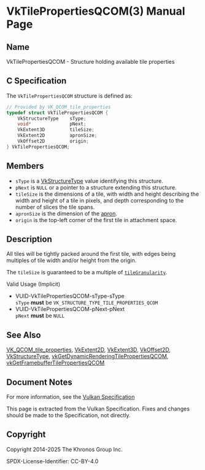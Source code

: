# VkTilePropertiesQCOM(3) Manual Page

## Name

VkTilePropertiesQCOM - Structure holding available tile properties



## [](#_c_specification)C Specification

The `VkTilePropertiesQCOM` structure is defined as:

```c++
// Provided by VK_QCOM_tile_properties
typedef struct VkTilePropertiesQCOM {
    VkStructureType    sType;
    void*              pNext;
    VkExtent3D         tileSize;
    VkExtent2D         apronSize;
    VkOffset2D         origin;
} VkTilePropertiesQCOM;
```

## [](#_members)Members

- `sType` is a [VkStructureType](https://registry.khronos.org/vulkan/specs/latest/man/html/VkStructureType.html) value identifying this structure.
- `pNext` is `NULL` or a pointer to a structure extending this structure.
- `tileSize` is the dimensions of a tile, with width and height describing the width and height of a tile in pixels, and depth corresponding to the number of slices the tile spans.
- `apronSize` is the dimension of the [apron](https://registry.khronos.org/vulkan/specs/latest/html/vkspec.html#renderpass-tile-shading-aprons).
- `origin` is the top-left corner of the first tile in attachment space.

## [](#_description)Description

All tiles will be tightly packed around the first tile, with edges being multiples of tile width and/or height from the origin.

The `tileSize` is guaranteed to be a multiple of [`tileGranularity`](https://registry.khronos.org/vulkan/specs/latest/html/vkspec.html#limits-tileGranularity).

Valid Usage (Implicit)

- [](#VUID-VkTilePropertiesQCOM-sType-sType)VUID-VkTilePropertiesQCOM-sType-sType  
  `sType` **must** be `VK_STRUCTURE_TYPE_TILE_PROPERTIES_QCOM`
- [](#VUID-VkTilePropertiesQCOM-pNext-pNext)VUID-VkTilePropertiesQCOM-pNext-pNext  
  `pNext` **must** be `NULL`

## [](#_see_also)See Also

[VK\_QCOM\_tile\_properties](https://registry.khronos.org/vulkan/specs/latest/man/html/VK_QCOM_tile_properties.html), [VkExtent2D](https://registry.khronos.org/vulkan/specs/latest/man/html/VkExtent2D.html), [VkExtent3D](https://registry.khronos.org/vulkan/specs/latest/man/html/VkExtent3D.html), [VkOffset2D](https://registry.khronos.org/vulkan/specs/latest/man/html/VkOffset2D.html), [VkStructureType](https://registry.khronos.org/vulkan/specs/latest/man/html/VkStructureType.html), [vkGetDynamicRenderingTilePropertiesQCOM](https://registry.khronos.org/vulkan/specs/latest/man/html/vkGetDynamicRenderingTilePropertiesQCOM.html), [vkGetFramebufferTilePropertiesQCOM](https://registry.khronos.org/vulkan/specs/latest/man/html/vkGetFramebufferTilePropertiesQCOM.html)

## [](#_document_notes)Document Notes

For more information, see the [Vulkan Specification](https://registry.khronos.org/vulkan/specs/latest/html/vkspec.html#VkTilePropertiesQCOM)

This page is extracted from the Vulkan Specification. Fixes and changes should be made to the Specification, not directly.

## [](#_copyright)Copyright

Copyright 2014-2025 The Khronos Group Inc.

SPDX-License-Identifier: CC-BY-4.0